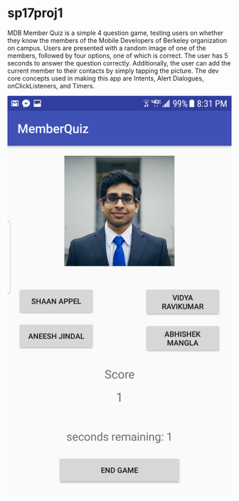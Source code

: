 # sp17proj1

MDB Member Quiz is a simple 4 question game, testing users on whether they know the members of the Mobile Developers of Berkeley organization on campus. Users are presented with a random image of one of the members, followed by four options, one of which is correct. The user has 5 seconds to answer the question correctly. Additionally, the user can add the current member to their contacts by simply tapping the picture. The dev core concepts used in making this app are Intents, Alert Dialogues, onClickListeners, and Timers.



![Alt text](/Socials_Main.png?raw=true "Main")
